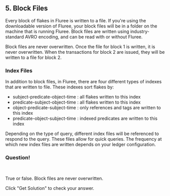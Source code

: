 ## 5. Block Files

Every block of flakes in Fluree is written to a file. If you're using the downloadable version of Fluree, your block files will be in a folder on the machine that is running Fluree. Block files are written using industry-standard AVRO encoding, and can be read with or without Fluree. 

Block files are never overwritten. Once the file for block 1 is written, it is never overwritten. When the transactions for block 2 are issued, they will be written to a file for block 2. 

### Index Files
In addition to block files, in Fluree, there are four different types of indexes that are written to file. These indexes sort flakes by:

- subject-predicate-object-time : all flakes written to this index
- predicate-subject-object-time : all flakes written to this index
- object-predicate-subject-time : only references and tags are written to this index
- predicate-object-subject-time : indexed predicates are written to this index

Depending on the type of query, different index files will be referenced to respond to the query. These files allow for quick queries. The frequency at which new index files are written depends on your ledger configuration.

<div class="challenge">
<h3>Question!</h3>
<br/>
<p>True or false. Block files are never overwritten. </p>
<p>Click "Get Solution" to check your answer. </p>
</div>
<br/>
<br/>